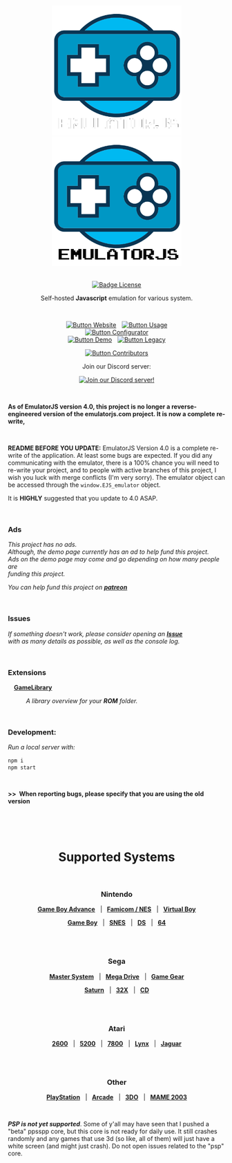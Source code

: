 
<div align = center>

<img width = 300 src = docs/Logo-light.png#gh-dark-mode-only>
<img width = 300 src = docs/Logo.png#gh-light-mode-only> 
 
<br>
<br>

[![Badge License]][License]
    
    
Self-hosted **Javascript** emulation for various system.

<br>

[![Button Website]][Website] 
[![Button Usage]][Usage]<br>
[![Button Configurator]][Configurator]<br>
[![Button Demo]][Demo] 
[![Button Legacy]][Legacy]
    
[![Button Contributors]][Contributors]   
 
Join our Discord server:

[![Join our Discord server!](https://invidget.switchblade.xyz/6akryGkETU)](https://discord.gg/6akryGkETU)

</div>

<br>

**As of EmulatorJS version 4.0, this project is no longer a reverse-engineered version of the emulatorjs.com project. It is now a complete re-write,**

<br>

**README BEFORE YOU UPDATE:** EmulatorJS Version 4.0 is a complete re-write of the application. At least some bugs are expected. If you did any communicating with the emulator, there is a 100% chance you will need to re-write your project, and to people with active branches of this project, I wish you luck with merge conflicts (I'm very sorry). The emulator object can be accessed through the `window.EJS_emulator` object.

It is **HIGHLY** suggested that you update to 4.0 ASAP.

<br>

### Ads

*This project has no ads.* <br>
*Although, the demo page currently has an ad to help fund this project.* <br>
*Ads on the demo page may come and go depending on how many people are* <br>
*funding this project.* <br>

*You can help fund this project on* ***[patreon]***

<br>


### Issues

*If something doesn't work, please consider opening an* ***[Issue]*** <br>
*with as many details as possible, as well as the console log.*

<br>

### Extensions

 **[GameLibrary]**

   *A library overview for your **ROM** folder.*

<br>

### Development:

*Run a local server with:* 
```
npm i
npm start
```

<br>

**>> When reporting bugs, please specify that you are using the old version**

<br>
<br>
<br>

<h1 align = center>Supported Systems</h1>

<br>

<div align = center>

### Nintendo

**[Game Boy Advance][Nintendo Game Boy Advance]**   | 
**[Famicom / NES][NES / Famicom]**   | 
**[Virtual Boy][Virtual Boy]**
    
**[Game Boy][Nintendo Game Boy]**   | 
**[SNES]**   | 
**[DS][Nintendo DS]**   | 
**[64][Nintendo 64]**

<br>
<br>

### Sega

**[Master System][Sega Master System]**   | 
**[Mega Drive][Sega Mega Drive]**   | 
**[Game Gear][Sega Game Gear]**
    
**[Saturn][Sega Saturn]**   | 
**[32X][Sega 32X]**   | 
**[CD][Sega CD]**
    
<br>
<br>

### Atari

**[2600][Atari 2600]**   | 
**[5200][Atari 5200]**   | 
**[7800][Atari 7800]**   | 
**[Lynx][Atari Lynx]**   | 
**[Jaguar][Atari Jaguar]**


<br>
<br>

### Other
    
**[PlayStation]**   | 
**[Arcade]**   | 
**[3DO]**   | 
**[MAME 2003]**
    
</div>

<br>

***PSP is not yet supported***. Some of y'all may have seen that I pushed a "beta" ppsspp core, but this core is not ready for daily use. It still crashes randomly and any games that use 3d (so like, all of them) will just have a white screen (and might just crash). Do not open issues related to the "psp" core.


<!-- 🎮 🎮 🎮 🎮 🎮 🎮 🎮 🎮 🎮 🎮 🎮 🎮 🎮 🎮 🎮 🎮 🎮 🎮 🎮 🎮 🎮 🎮 🎮 --->

[License]: LICENSE
[Issue]: https://github.com/ethanaobrien/emulatorjs/issues
[patreon]: https://patreon.com/EmulatorJS


<!-- 🎮 🎮 🎮 🎮 🎮 🎮 🎮 🎮 🎮   Extensions   🎮 🎮 🎮 🎮 🎮 🎮 🎮 🎮 🎮 --->

[GameLibrary]: https://github.com/Ramaerel/emulatorjs-GameLibrary


<!-- 🎮 🎮 🎮 🎮 🎮 🎮 🎮 🎮 🎮   Quicklinks   🎮 🎮 🎮 🎮 🎮 🎮 🎮 🎮 🎮 --->

[Configurator]: https://emulatorjs.org/editor.html
[Contributors]: docs/Contributors.md
[Website]: https://emulatorjs.org/
[Legacy]: https://coldcast.org/games/1/Super-Mario-Bros
[Usage]: https://emulatorjs.org/docs/
[Demo]: https://demo.emulatorjs.org/


<!-- 🎮 🎮 🎮 🎮 🎮 🎮 🎮 🎮 🎮 🎮  Systems  🎮 🎮 🎮 🎮 🎮 🎮 🎮 🎮 🎮 🎮 -->

[Nintendo Game Boy Advance]: docs/Systems/Nintendo%20Game%20Boy%20Advance.md
[Nintendo Game Boy]: docs/Systems/Nintendo%20Game%20Boy.md
[Nintendo 64]: docs/Systems/Nintendo%2064.md
[Nintendo DS]: docs/Systems/Nintendo%20DS.md

[Sega Master System]: docs/Systems/Sega%20Master%20System.md
[Sega Mega Drive]: docs/Systems/Sega%20Mega%20Drive.md
[Sega Game Gear]: docs/Systems/Sega%20Game%20Gear.md
[Sega Saturn]: docs/Systems/Sega%20Saturn.md
[Sega 32X]: docs/Systems/Sega%2032X.md
[Sega CD]: docs/Systems/Sega%20CD.md

[Atari Jaguar]: docs/Systems/Atari%20Jaguar.md
[Atari Lynx]: docs/Systems/Atari%20Lynx.md
[Atari 7800]: docs/Systems/Atari%207800.md
[Atari 2600]: docs/Systems/Atari%202600.md
[Atari 5200]: docs/Systems/Atari%205200.md

[NES / Famicom]: docs/Systems/NES-Famicom.md
[SNES]: docs/Systems/SNES.md

[TurboGrafs-16 / PC Engine]: docs/Systems/TurboGrafs%2016-PC%20Engine.md
[WanderSwan / Color]: docs/Systems/WanderSwan-Color.md
[Neo Geo Poket]: docs/Systems/Neo%20Geo%20Poket.md
[PlayStation]: docs/Systems/PlayStation.md
[Virtual Boy]: docs/Systems/Virtual%20Boy.md
[Arcade]: docs/Systems/Arcade.md
[MSX]: docs/Systems/MSX.md
[3DO]: docs/Systems/3DO.md
[MAME 2003]: docs/Systems/MAME%202003.md


<!-- 🎮 🎮 🎮 🎮 🎮 🎮 🎮 🎮 🎮 🎮  Badges  🎮 🎮 🎮 🎮 🎮 🎮 🎮 🎮 🎮 🎮 --->

[Badge License]: https://img.shields.io/badge/License-GPLv3-blue.svg?style=for-the-badge

[Button Configurator]: https://img.shields.io/badge/Configurator-992cb3?style=for-the-badge
[Button Contributors]: https://img.shields.io/badge/Contributors-54b7dd?style=for-the-badge
[Button Website]: https://img.shields.io/badge/Website-736e9b?style=for-the-badge
[Button Legacy]: https://img.shields.io/badge/Legacy-ab910b?style=for-the-badge
[Button Usage]: https://img.shields.io/badge/Usage-2478b5?style=for-the-badge
[Button Demo]: https://img.shields.io/badge/Demo-528116?style=for-the-badge
[Button Beta]: https://img.shields.io/badge/Beta-bb044f?style=for-the-badge
